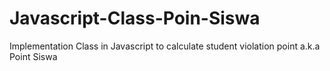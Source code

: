 # Javascript-Class-Poin-Siswa
Implementation Class in Javascript to calculate student violation point a.k.a Point Siswa
